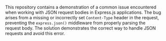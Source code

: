 This repository contains a demonstration of a common issue encountered when working with JSON request bodies in Express.js applications.  The bug arises from a missing or incorrectly set `Content-Type` header in the request, preventing the `express.json()` middleware from properly parsing the request body.  The solution demonstrates the correct way to handle JSON requests and avoid this error.